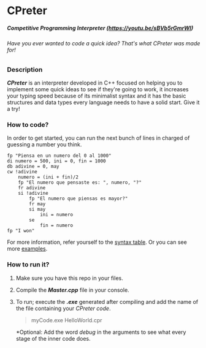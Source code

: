 # CPreter
##### Competitive Programming Interpreter (https://youtu.be/sBVb5rGmrWI)
###### Have you ever wanted to code a quick idea? That's what CPreter was made for!
### Description
***CPreter*** is an interpreter developed in C++ focused on helping you to implement some quick ideas to see if they're going to work, it increases your typing speed because of its minimalist syntax and it has the basic structures and data types every language needs to have a solid start.
Give it a try!

### How to code?
In order to get started, you can run the next bunch of lines in charged of guessing a number you think.

    fp "Piensa en un numero del 0 al 1000"
    di numero = 500, ini = 0, fin = 1000
    db adivine = 0, may
    cw !adivine
        numero = (ini + fin)/2
        fp "El numero que pensaste es: ", numero, "?"
        fr adivine
        si !adivine
            fp "El numero que piensas es mayor?"
            fr may
            si may
                ini = numero
            se 
                fin = numero
    fp "I won"

For more information, refer yourself to the [syntax table](https://github.com/LuisR-jpg/CPreter/blob/main/Syntax%20Table.pdf).
Or you can see more [examples](https://github.com/LuisR-jpg/CPreter/tree/main/Codes).


### How to run it?
1. Make sure you have this repo in your files.
2. Compile the ***Master.cpp*** file in your console.
3. To run; execute the ***.exe*** generated after compiling and add the name of the file containing your *CPreter code*.
    > myCode.exe HelloWorld.cpr

    *Optional: Add the word *debug* in the arguments to see what every stage of the inner code does.

